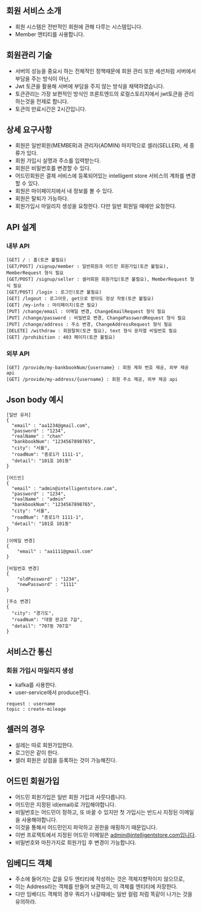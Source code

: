 ## 회원 서비스 소개
* 회원 시스템은 전반적인 회원에 관해 다루는 시스템입니다.
* Member 엔티티를 사용합니다.

## 회원관리 기술
* 서버의 성능을 중요시 하는 전체적인 정책때문에 회원 관리 또한 세션처럼 서버에서 부담을 주는 방식이 아닌,
* Jwt 토큰을 활용해 서버에 부담을 주지 않는 방식을 채택하였습니다.
* 토큰관리는 가장 보편적인 방식인 프론트엔드의 로컬스토리지에서 jwt토큰을 관리하는것을 전제로 합니다.
* 토큰의 만료시간은 2시간입니다.

## 상세 요구사항
* 회원은 일반회원(MEMBER)과 관리자(ADMIN) 마지막으로 셀러(SELLER), 세 종류가 있다.
* 회원 가입시 실명과 주소를 입력받는다.
* 회원은 비밀번호를 변경할 수 있다.
* 어드민회원은 결제 서비스에 등록되어있는 intelligent store 서비스의 계좌를 변경할 수 있다.
* 회원은 마이페이지에서 내 정보를 볼 수 있다.
* 회원은 탈퇴가 가능하다.
* 회원가입시 마일리지 생성을 요청한다. 다만 일반 회원일 때에만 요청한다.

## API 설계
### 내부 API
```
[GET] / : 홈(토큰 불필요)
[GET/POST] /signup/member : 일반회원과 어드민 회원가입(토큰 불필요), MemberRequest 형식 필요
[GET/POST] /signup/seller : 셀러회원 회원가입(토큰 불필요), MemberRequest 형식 필요
[GET/POST] /login : 로그인(토큰 불필요)
[GET] /logout : 로그아웃, get으로 받아도 정상 작동(토큰 불필요)
[GET] /my-info : 마이페이지(토큰 필요)
[PUT] /change/email : 이메일 변경, ChangeEmailRequest 형식 필요
[PUT] /change/password : 비밀번호 변경, ChangePasswordRequest 형식 필요
[PUT] /change/address : 주소 변경, ChangeAddressRequest 형식 필요
[DELETE] /withdraw : 회원탈퇴(토큰 필요), text 형식 문자열 비밀번호 필요
[GET] /prohibition : 403 페이지(토큰 불필요)
```
### 외부 API
```
[GET] /provide/my-bankbookNum/{username} : 회원 계좌 번호 제공, 외부 제공 api
[GET] /provide/my-address/{username} : 회원 주소 제공, 외부 제공 api
```

## Json body 예시
```
[일반 유저]
{
  "email" : "aa1234@gmail.com",
  "password" : "1234",
  "realName" : "chan"
  "bankbookNum": "1234567898765",
  "city": "서울",
  "roadNum": "종로1가 1111-1",
  "detail": "101호 101동"
}

[어드민]
{
  "email" : "admin@intelligentstore.com",
  "password" : "1234",
  "realName" : "admin"
  "bankbookNum": "1234567898765",
  "city": "서울",
  "roadNum": "종로1가 1111-1",
  "detail": "101호 101동"
}

[이메일 변경]
{
    "email" : "aa1111@gmail.com"
}

[비밀번호 변경]
{
    "oldPassword" : "1234",
    "newPassword" : "1111"
}

[주소 변경]
{
  "city": "경기도",
  "roadNum": "대왕 판교로 7길",
  "detail": "707동 707호"
}
```

## 서비스간 통신
### 회원 가입시 마일리지 생성
* kafka를 사용한다.
* user-service에서 produce한다.
```
request : username
topic : create-mileage
```

## 셀러의 경우
* 설레는 따로 회원가입한다.
* 로그인은 같이 한다.
* 셀러 회원은 상점을 등록하는 것이 가능해진다.

## 어드민 회원가입
* 어드민 회원가입은 일반 회원 가입과 사뭇다릅니다.
* 어드민은 지정된 id(email)로 가입해야합니다.
* 비밀번호는 어드민이 정하고, 또 바꿀 수 있지만 첫 가입시는 반드시 지정된 이메일을 사용해야합니다.
* 이것을 통해서 어드민인지 파악하고 권한을 매핑하기 때문입니다.
* 이번 프로젝트에서 지정된 어드민 이메일은 admin@intelligentstore.com입니다.
* 비밀번호와 마찬가지로 회원가입 후 변경이 가능합니다.

## 임베디드 객체
* 주소에 들어가는 값을 모두 엔티티에 작성하는 것은 객체지향적이지 않으므로,
* 이는 Address라는 객체를 만들어 보관하고, 이 객체를 엔티티에 저장한다.
* 다만 임베디드 객체의 경우 쿼리가 나갈때에는 일반 컬럼 처럼 똑같이 나가는 것을 유의하라.